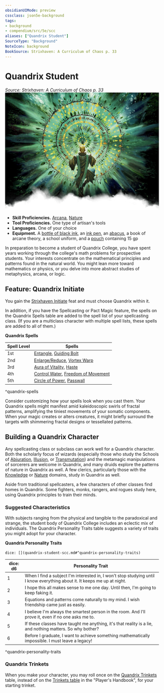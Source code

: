 ```yaml
---
obsidianUIMode: preview
cssclass: json5e-background
tags:
- background
- compendium/src/5e/scc
aliases: ["Quandrix Student"]
SourceType: "Background"
NoteIcon: background
BookSource: Strixhaven: A Curriculum of Chaos p. 33
---
```

# Quandrix Student
*Source: Strixhaven: A Curriculum of Chaos p. 33*  
![A Quandrix student magical...](https://raw.githubusercontent.com/5etools-mirror-2/5etools-img/main/backgrounds/SCC/Quandrix%20Student.webp#right)  

- **Skill Proficiencies.** [Arcana](/2-Mechanics/CLI/rules/skills.md#Arcana), [Nature](/2-Mechanics/CLI/rules/skills.md#Nature)  
- **Tool Proficiencies.** One type of artisan's tools  
- **Languages.** One of your choice  
- **Equipment.** A [bottle of black ink](/2-Mechanics/CLI/items/ink-1-ounce-bottle.md), an [ink pen](/2-Mechanics/CLI/items/ink-pen.md), an [abacus](/2-Mechanics/CLI/items/abacus.md), a book of arcane theory, a school uniform, and a [pouch](/2-Mechanics/CLI/items/pouch.md) containing 15 gp  

In preparation to become a student of Quandrix College, you have spent years working through the college's math problems for prospective students. Your interests concentrate on the mathematical principles and patterns found in the natural world. You might lean more toward mathematics or physics, or you delve into more abstract studies of metaphysics, arcana, or logic.

## Feature: Quandrix Initiate

You gain the [Strixhaven Initiate](/2-Mechanics/CLI/feats/strixhaven-initiate-scc.md) feat and must choose Quandrix within it.

In addition, if you have the Spellcasting or Pact Magic feature, the spells on the Quandrix Spells table are added to the spell list of your spellcasting class. (If you are a multiclass character with multiple spell lists, these spells are added to all of them.)

**Quandrix Spells**

| Spell Level | Spells |
|-------------|--------|
| 1st | [Entangle](/2-Mechanics/CLI/spells/entangle.md), [Guiding Bolt](/2-Mechanics/CLI/spells/guiding-bolt.md) |
| 2nd | [Enlarge/Reduce](/2-Mechanics/CLI/spells/enlarge-reduce.md), [Vortex Warp](/2-Mechanics/CLI/spells/vortex-warp-scc.md) |
| 3rd | [Aura of Vitality](/2-Mechanics/CLI/spells/aura-of-vitality.md), [Haste](/2-Mechanics/CLI/spells/haste.md) |
| 4th | [Control Water](/2-Mechanics/CLI/spells/control-water.md), [Freedom of Movement](/2-Mechanics/CLI/spells/freedom-of-movement.md) |
| 5th | [Circle of Power](/2-Mechanics/CLI/spells/circle-of-power.md), [Passwall](/2-Mechanics/CLI/spells/passwall.md) |
^quandrix-spells

Consider customizing how your spells look when you cast them. Your Quandrix spells might manifest amid kaleidoscopic swirls of fractal patterns, amplifying the tiniest movements of your somatic components. When your magic creates or alters creatures, it might briefly surround the targets with shimmering fractal designs or tessellated patterns.

## Building a Quandrix Character

Any spellcasting class or subclass can work well for a Quandrix character. Both the scholarly focus of wizards (especially those who study the Schools of [Abjuration](/2-Mechanics/CLI/classes/wizard-school-of-abjuration.md), [Illusion](/2-Mechanics/CLI/classes/wizard-school-of-illusion.md), or [Transmutation](/2-Mechanics/CLI/classes/wizard-school-of-transmutation.md)) and the metamagic manipulations of sorcerers are welcome in Quandrix, and many druids explore the patterns of nature in Quandrix as well. A few clerics, particularly those with the [Knowledge](/2-Mechanics/CLI/classes/cleric-knowledge-domain.md) or [Nature](/2-Mechanics/CLI/classes/cleric-nature-domain.md) domains, study in Quandrix as well.

Aside from traditional spellcasters, a few characters of other classes find homes in Quandrix. Some fighters, monks, rangers, and rogues study here, using Quandrix principles to train their minds.

### Suggested Characteristics

With subjects ranging from the physical and tangible to the paradoxical and strange, the student body of Quandrix College includes an eclectic mix of individuals. The Quandrix Personality Traits table suggests a variety of traits you might adopt for your character.

**Quandrix Personality Traits**

`dice: [](quandrix-student-scc.md#^quandrix-personality-traits)`

| dice: d6 | Personality Trait |
|----------|-------------------|
| 1 | When I find a subject I'm interested in, I won't stop studying until I know everything about it. It keeps me up at night. |
| 2 | I hope this all makes sense to me one day. Until then, I'm going to keep faking it. |
| 3 | Equations and patterns come naturally to my mind. I wish friendship came just as easily. |
| 4 | I believe I'm always the smartest person in the room. And I'll prove it, even if no one asks me to. |
| 5 | If these classes have taught me anything, it's that reality is a lie, and nothing matters. So why bother? |
| 6 | Before I graduate, I want to achieve something mathematically impossible. I must leave a legacy! |
^quandrix-personality-traits

### Quandrix Trinkets

When you make your character, you may roll once on the [Quandrix Trinkets](/2-Mechanics/CLI/items/quandrix-trinket-scc.md) table, instead of on the [Trinkets table](/2-Mechanics/CLI/items/trinket.md) in the "Player's Handbook", for your starting trinket.